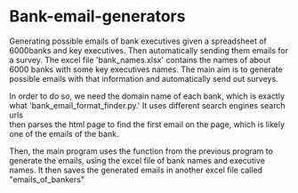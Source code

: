 # Bank-email-generators
Generating possible emails of bank executives given a spreadsheet of 6000banks and key executives. Then automatically sending them emails for a survey.
The excel file 'bank_names.xlsx' contains the names of about 6000 banks with some key executives names.
The main aim is to generate possible emails with that information and automatically send out surveys. 

In order to do so, we need the domain name of each bank, which is exactly what 'bank_email_format_finder.py.' It uses different search engines search urls\
then parses the html page to find the first email on the page, which is likely one of the emails of the bank.

Then, the main program uses the function from the previous program to generate the emails, using the excel file of bank names and executive names. It
then saves the generated emails in another excel file called "emails_of_bankers"
